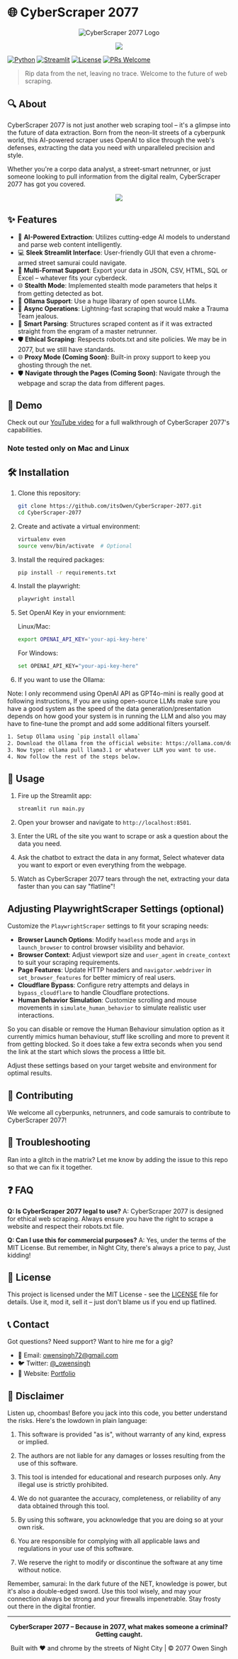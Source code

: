 # 🌐 CyberScraper 2077

<p align="center">
  <img src="https://i.postimg.cc/j5b7QSzg/scraper.png" alt="CyberScraper 2077 Logo">
</p>

<p align="center">
  <img src="https://i.postimg.cc/xChxGLcL/Cyber-Scraper.jpg">
</p>

[![Python](https://img.shields.io/badge/Python-blue)](https://www.python.org/downloads/)
[![Streamlit](https://img.shields.io/badge/Streamlit-FF4B4B)](https://streamlit.io/)
[![License](https://img.shields.io/badge/License-MIT-green.svg)](https://opensource.org/licenses/MIT)
[![PRs Welcome](https://img.shields.io/badge/PRs-welcome-brightgreen.svg)](http://makeapullrequest.com)

> Rip data from the net, leaving no trace. Welcome to the future of web scraping.

## 🔍 About

CyberScraper 2077 is not just another web scraping tool – it's a glimpse into the future of data extraction. Born from the neon-lit streets of a cyberpunk world, this AI-powered scraper uses OpenAI to slice through the web's defenses, extracting the data you need with unparalleled precision and style.

Whether you're a corpo data analyst, a street-smart netrunner, or just someone looking to pull information from the digital realm, CyberScraper 2077 has got you covered.

<p align="center">
  <img src="https://i.postimg.cc/3NHb15wq/20240821-074556.gif">
</p>

## ✨ Features

- 🤖 **AI-Powered Extraction**: Utilizes cutting-edge AI models to understand and parse web content intelligently.
- 💻 **Sleek Streamlit Interface**: User-friendly GUI that even a chrome-armed street samurai could navigate.
- 🔄 **Multi-Format Support**: Export your data in JSON, CSV, HTML, SQL or Excel – whatever fits your cyberdeck.
- 🌐 **Stealth Mode**: Implemented stealth mode parameters that helps it from getting detected as bot.
- 🤖 **Ollama Support**: Use a huge libarary of open source LLMs.
- 🚀 **Async Operations**: Lightning-fast scraping that would make a Trauma Team jealous.
- 🧠 **Smart Parsing**: Structures scraped content as if it was extracted straight from the engram of a master netrunner.
- 🛡️ **Ethical Scraping**: Respects robots.txt and site policies. We may be in 2077, but we still have standards.
- 🌐 **Proxy Mode (Coming Soon)**: Built-in proxy support to keep you ghosting through the net.
- 🛡️ **Navigate through the Pages (Coming Soon)**: Navigate through the webpage and scrap the data from different pages. 

## 🎥 Demo

Check out our [YouTube video](https://www.youtube.com/watch?v=iATSd5Ijl4M) for a full walkthrough of CyberScraper 2077's capabilities.

### Note tested only on Mac and Linux

## 🛠 Installation

1. Clone this repository:
   ```bash
   git clone https://github.com/itsOwen/CyberScraper-2077.git
   cd CyberScraper-2077
   ```

2. Create and activate a virtual environment:
   ```bash
   virtualenv even
   source venv/bin/activate  # Optional
   ```

3. Install the required packages:
   ```bash
   pip install -r requirements.txt
   ```

4. Install the playwright:
   ```bash
   playwright install
   ```

5. Set OpenAI Key in your enviornment:

   Linux/Mac:
   ```bash
   export OPENAI_API_KEY='your-api-key-here'
   ```
   For Windows:
   ```bash
   set OPENAI_API_KEY="your-api-key-here"
   ```
6. If you want to use the Ollama:

Note: I only recommend using OpenAI API as GPT4o-mini is really good at following instructions, If you are using open-source LLMs make sure you have a good system as the speed of the data generation/presentation depends on how good your system is in running the LLM and also you may have to fine-tune the prompt and add some additional filters yourself.
   ```bash
   1. Setup Ollama using `pip install ollama`
   2. Download the Ollama from the official website: https://ollama.com/download
   3. Now type: ollama pull llama3.1 or whatever LLM you want to use.
   4. Now follow the rest of the steps below.
   ```

## 🚀 Usage

1. Fire up the Streamlit app:
   ```bash
   streamlit run main.py
   ```

2. Open your browser and navigate to `http://localhost:8501`.

3. Enter the URL of the site you want to scrape or ask a question about the data you need.

4. Ask the chatbot to extract the data in any format, Select whatever data you want to export or even everything from the webpage.

4. Watch as CyberScraper 2077 tears through the net, extracting your data faster than you can say "flatline"!

## Adjusting PlaywrightScraper Settings (optional)

Customize the `PlaywrightScraper` settings to fit your scraping needs:

- **Browser Launch Options**: Modify `headless` mode and `args` in `launch_browser` to control browser visibility and behavior.
- **Browser Context**: Adjust viewport size and `user_agent` in `create_context` to suit your scraping requirements.
- **Page Features**: Update HTTP headers and `navigator.webdriver` in `set_browser_features` for better mimicry of real users.
- **Cloudflare Bypass**: Configure retry attempts and delays in `bypass_cloudflare` to handle Cloudflare protections.
- **Human Behavior Simulation**: Customize scrolling and mouse movements in `simulate_human_behavior` to simulate realistic user interactions.

So you can disable or remove the Human Behaviour simulation option as it currently mimics human behaviour, stuff like scrolling and more to prevent it from getting blocked. So it does take a few extra seconds when you send the link at the start which slows the process a little bit.

Adjust these settings based on your target website and environment for optimal results.

## 🤝 Contributing

We welcome all cyberpunks, netrunners, and code samurais to contribute to CyberScraper 2077!

## 🔧 Troubleshooting

Ran into a glitch in the matrix? Let me know by adding the issue to this repo so that we can fix it together.

## ❓ FAQ

**Q: Is CyberScraper 2077 legal to use?**
A: CyberScraper 2077 is designed for ethical web scraping. Always ensure you have the right to scrape a website and respect their robots.txt file.

**Q: Can I use this for commercial purposes?**
A: Yes, under the terms of the MIT License. But remember, in Night City, there's always a price to pay, Just kidding!

## 📄 License

This project is licensed under the MIT License - see the [LICENSE](LICENSE) file for details. Use it, mod it, sell it – just don't blame us if you end up flatlined.

## 📞 Contact

Got questions? Need support? Want to hire me for a gig?

- 📧 Email: owensingh72@gmail.com
- 🐦 Twitter: [@_owensingh](https://x.com/_owensingh)
- 💬 Website: [Portfolio](https://www.owensingh.com)

## 🚨 Disclaimer

Listen up, choombas! Before you jack into this code, you better understand the risks. Here's the lowdown in plain language:

1. This software is provided "as is", without warranty of any kind, express or implied.

2. The authors are not liable for any damages or losses resulting from the use of this software.

3. This tool is intended for educational and research purposes only. Any illegal use is strictly prohibited.

4. We do not guarantee the accuracy, completeness, or reliability of any data obtained through this tool.

5. By using this software, you acknowledge that you are doing so at your own risk.

6. You are responsible for complying with all applicable laws and regulations in your use of this software.

7. We reserve the right to modify or discontinue the software at any time without notice.

Remember, samurai: In the dark future of the NET, knowledge is power, but it's also a double-edged sword. Use this tool wisely, and may your connection always be strong and your firewalls impenetrable. Stay frosty out there in the digital frontier.

---

<p align="center">
  <strong>CyberScraper 2077 – Because in 2077, what makes someone a criminal? Getting caught.</strong>
</p>

<p align="center">
  Built with ❤️ and chrome by the streets of Night City | © 2077 Owen Singh
</p>
